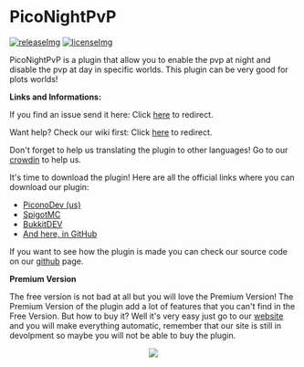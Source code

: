 [licenseImg]: https://img.shields.io/github/license/Picono435/PicoNightPvP.svg
[license]: https://github.com/Picono435/PicoNightPvP/blob/master/LICENSE
[releaseImg]: https://img.shields.io/github/release/Picono435/PicoNightPvP.svg?label=github%20release
[release]: https://github.com/Picono435/PicoNightPvP/releases/latest

[statistics]: https://bstats.org/plugin/bukkit/PicoNightPvP

# PicoNightPvP

[![releaseImg]][release] [![licenseImg]][license]

PicoNightPvP is a plugin that allow you to enable the pvp at night and disable the pvp at day in specific worlds. This plugin can be very good for plots worlds!

**Links and Informations:**

If you find an issue send it here: Click [here](https://github.com/Picono435/PicoNightPvP/issues) to redirect.

Want help? Check our wiki first: Click [here](https://github.com/Picono435/PicoNightPvP/wiki) to redirect.

Don't forget to help us translating the plugin to other languages! Go to our [crowdin](https://crowdin.piconodev.tk) to help us.

It's time to download the plugin! Here are all the official links where you can download our plugin:
 - [PiconoDev (us)](https://www.piconodev.tk/plugins/free)
 - [SpigotMC](https://www.spigotmc.org/resources/piconightpvp-free.79135/)
 - [BukkitDEV](https://dev.bukkit.org/projects/piconightpvp-free)
 - [And here, in GitHub](https://github.com/Picono435/PicoNightPvP/releases)

If you want to see how the plugin is made you can check our source code on our [github](https://github.com/Picono435/PicoNightPvP) page.

**Premium Version**

The free version is not bad at all but you will love the Premium Version! The Premium Version of the plugin add a lot of features that you can't find in the Free Version. But how to buy it? Well it's very easy just go to our [website](https://www.piconodev.tk/plugins/premium) and you will make everything automatic, remember that our site is still in devolpment so maybe you will not be able to buy the plugin.

<p align="center">
    <a href="https://bstats.org/plugin/bukkit/PicoNightPvP" title="PicoNightPvP on bStats">
        <img src="https://bstats.org/signatures/bukkit/PicoNightPvP.svg" />
    </a>
</p>

